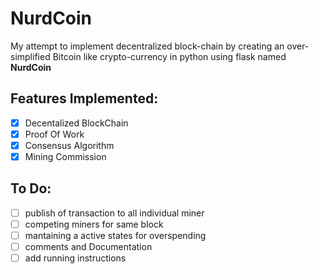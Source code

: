 # NurdCoin
My attempt to implement decentralized block-chain by creating an over-simplified Bitcoin like crypto-currency in python using flask named **NurdCoin**

## Features Implemented:
* [X] Decentalized BlockChain
* [X] Proof Of Work
* [X] Consensus Algorithm
* [X] Mining Commission

## To Do:
* [ ] publish of transaction to all individual miner
* [ ] competing miners for same block
* [ ] mantaining a active states for overspending
* [ ] comments and Documentation
* [ ] add running instructions
